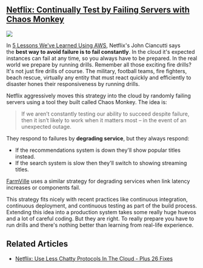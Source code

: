 ## [Netflix: Continually Test by Failing Servers with Chaos Monkey](/blog/2010/12/28/netflix-continually-test-by-failing-servers-with-chaos-monke.html)

    

    

![](http://farm6.static.flickr.com/5004/5300815358_7bcb67efe1_m.jpg)

In [5 Lessons We’ve Learned Using AWS](http://techblog.netflix.com/2010/12/5-lessons-weve-learned-using-aws.html#), Netflix's John Ciancutti says the **best way to avoid failure is to fail constantly**. In the cloud it's expected instances can fail at any time, so you always have to be prepared. In the real world we prepare by running drills. Remember all those exciting fire drills? It's not just fire drills of course. The military, football teams, fire fighters, beach rescue, virtually any entity that must react quickly and efficiently to disaster hones their responsiveness by running drills.

Netflix aggressively moves this strategy into the cloud by randomly failing servers using a tool they built called Chaos Monkey. The idea is:

> If we aren’t constantly testing our ability to succeed despite failure, then it isn’t likely to work when it matters most – in the event of an unexpected outage.

They respond to failures by **degrading service**, but they always respond:

*   If the recommendations system is down they'll show popular titles instead.
*   If the search system is slow then they'll switch to showing streaming titles.

[FarmVille](http://highscalability.com/blog/2010/2/8/how-farmville-scales-to-harvest-75-million-players-a-month.html) uses a similar strategy for degrading services when link latency increases or components fail. 

This strategy fits nicely with recent practices like continuous integration, continuous deployment, and continuous testing as part of the build process. Extending this idea into a production system takes some really huge huevos and a lot of careful coding. But they are right. To really prepare you have to run drills and there's nothing better than learning from real-life experience.

## Related Articles

*   [Netflix: Use Less Chatty Protocols In The Cloud - Plus 26 Fixes](http://highscalability.com/blog/2010/12/20/netflix-use-less-chatty-protocols-in-the-cloud-plus-26-fixes.html)

    